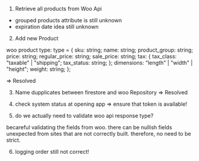 1. Retrieve all products from Woo Api
- grouped products attribute is still unknown
- expiration date idea still unknown

2. Add new Product

woo product type:
type = {
  sku: string;
  name: string;
  product_group: string;
  price: string;
  regular_price: string;
  sale_price: string;
  tax: {
    tax_class: "taxable" | "shipping";
    tax_status: string;
  };
  dimensions: "length" | "width" | "height";
  weight: string;
};

=> Resolved

3. Name dupplicates between firestore and woo Repository => Resolved

4. check system status at opening app => ensure that token is available!

5. do we actually need to validate woo api response type?

becareful validating the fields from woo. there can be nullish fields unexpected from sites that are not correctly built. therefore, no need to be strict.

6. logging order still not correct!


